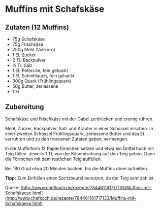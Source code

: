 Muffins mit Schafskäse
======================

Zutaten (12 Muffins)
--------------------

* 75g Schafskäse
* 75g Frischkäse
* 250g Mehl (Vollkorn)
* 1 EL Zucker
* 2 TL Backpulver
* ½ TL Salz
* 1 EL Petersilie, fein gehackt
* 1 EL Schnittlauch, fein gehackt
* 300g Quark (Frühlingsquark)
* 50g Butter, zerlassene
* 1 Ei

Zubereitung
-----------

Schafskäse und Frischkäse mit der Gabel zerdrücken und cremig rühren. 

Mehl, Zucker, Backpulver, Salz und Kräuter in einer Schüssel mischen. In einer zweiten Schüssel Frühlingsquark, zerlassene Butter und das Ei verrühren und zu den trockenen Zutaten geben, vermengen. 

In die Muffinform 12 Papierförmchen setzen und etwa ein Drittel hoch mit Teig füllen. Jeweils 1 TL von der Käsemischung auf den Teig geben. Dann die Förmchen mit dem restlichen Teig auffüllen. 

Bei 180 Grad etwa 20 Minuten backen, bis die Muffins oben aufreißen.

**Tipp:** Zum Einfüllen einen Spritzbeutel benutzen, da der Teig sehr zäh ist.

Quelle: [http://www.chefkoch.de/rezepte/784461181717133/Muffins-mit-Schafskaese.html](http://www.chefkoch.de/rezepte/784461181717133/Muffins-mit-Schafskaese.html)